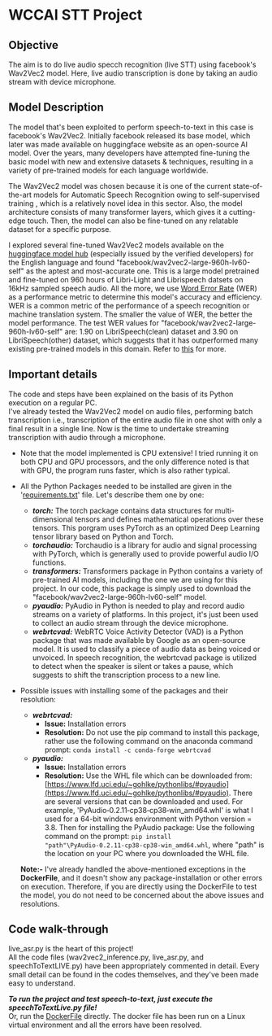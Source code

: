 # WCCAI STT Project

## Objective ##
The aim is to do live audio specch recognition (live STT) using facebook's Wav2Vec2 model. Here, live audio transcription is done by taking an audio stream with device microphone.

## Model Description ##
The model that's been exploited to perform speech-to-text in this case is facebook's Wav2Vec2. Initially facebook released its base model, which later was made available on huggingface website as an open-source AI model. Over the years, many developers have attempted fine-tuning the basic model with new and extensive datasets & techniques, resulting in a variety of pre-trained models for each language worldwide. 

The Wav2Vec2 model was chosen because it is one of the current state-of-the-art models for Automatic Speech Recognition owing to self-supervised training , which is a relatively novel idea in this sector. Also, the model architecture consists of many transformer layers, which gives it a cutting-edge touch. Then, the model can also be fine-tuned on any relatable dataset for a specific purpose.

I explored several fine-tuned Wav2Vec2 models available on the [huggingface model hub](https://huggingface.co/models) (especially issued by the verified developers) for the English language and found "facebook/wav2vec2-large-960h-lv60-self" as the aptest and most-accurate one. This is a large model pretrained and fine-tuned on 960 hours of Libri-Light and Librispeech datsets on 16kHz sampled speech audio. All the more, we use [Word Error Rate](https://en.wikipedia.org/wiki/Word_error_rate) (WER) as a performance metric to determine this model's accuracy and efficiency. WER is a common metric of the performance of a speech recognition or machine translation system. The smaller the value of WER, the better the model performance. The test WER values for "facebook/wav2vec2-large-960h-lv60-self" are: 1.90 on LibriSpeech(clean) dataset and 3.90 on LibriSpeech(other) dataset, which suggests that it has outperformed many existing pre-trained models in this domain. Refer to [this](https://huggingface.co/facebook/wav2vec2-large-960h-lv60-self) for more.

## Important details ##
The code and steps have been explained on the basis of its Python execution on a regular PC.\
I've already tested the Wav2Vec2 model on audio files, performing batch transcription i.e., transcription of the entire audio file in one shot with only a final result in a single line. Now is the time to undertake streaming transcription with audio through a microphone.

* Note that the model implemented is CPU extensive! I tried running it on both CPU and GPU processors, and the only difference noted is that with GPU, the program runs faster, which is also rather typical.

* All the Python Packages needed to be installed are given in the '[requirements.txt](https://github.com/harshrrajj/WCCAI-STT-Experiment/blob/main/requirements.txt)' file. Let's describe them one by one:
   * ***torch:*** The torch package contains data structures for multi-dimensional tensors and defines mathematical operations over these tensors. This porgram uses PyTorch as an optimized Deep Learning tensor library based on Python and Torch.
   * ***torchaudio:*** Torchaudio is a library for audio and signal processing with PyTorch, which is generally used to provide powerful audio I/O functions.
   * ***transformers:*** Transformers package in Python contains a variety of pre-trained AI models, including the one we are using for this project. In our code, this package is simply used to download the "facebook/wav2vec2-large-960h-lv60-self" model.
   * ***pyaudio:*** PyAudio in Python is needed to play and record audio streams on a variety of platforms. In this project, it's just been used to collect an audio stream through the device microphone.
   * ***webrtcvad:*** WebRTC Voice Activity Detector (VAD) is a Python package that was made available by Google as an open-source model. It is used to classify a piece of audio data as being voiced or unvoiced. In speech recognition, the webrtcvad package is utilized to detect when the speaker is silent or takes a pause, which suggests to shift the transcription process to a new line.

* Possible issues with installing some of the packages and their resolution:
   * ***webrtcvad:***
     * **Issue:** Installation errors
     * **Resolution:** Do not use the pip command to install this package, rather use the following command on the anaconda command prompt: ```conda install -c conda-forge webrtcvad```
   * ***pyaudio:***
      * **Issue:** Installation errors
      * **Resolution:** Use the WHL file which can be downloaded from: [https://www.lfd.uci.edu/~gohlke/pythonlibs/#pyaudio](https://www.lfd.uci.edu/~gohlke/pythonlibs/#pyaudio). There are several versions that can be downloaded and used. For example, 'PyAudio‑0.2.11‑cp38‑cp38‑win_amd64.whl' is what I used for a 64-bit windows environment with Python version = 3.8. Then for installing the PyAudio package: Use the following command on the prompt: ```pip install "path"\PyAudio‑0.2.11‑cp38‑cp38‑win_amd64.whl```, where "path" is the location on your PC where you downloaded the WHL file.
   
   **Note:-** I've already handled the above-mentioned exceptions in the **DockerFile**, and it doesn't show any package-installation or other errors on execution. Therefore, if you are directly using the DockerFile to test the model, you do not need to be concerned about the above issues and resolutions.    

## Code walk-through ##
live_asr.py is the heart of this project!\
All the code files (wav2vec2_inference.py, live_asr.py, and speechToTextLIVE.py) have been appropriately commented in detail. Every small detail can be found in the codes themselves, and they've been made easy to understand.

***To run the project and test speech-to-text, just execute the speechToTextLive.py file!***\
Or, run the [DockerFile](https://github.com/harshrrajj/WCCAI-STT-Experiment/blob/main/Dockerfile) directly. The docker file has been run on a Linux virtual environment and all the errors have been resolved.
